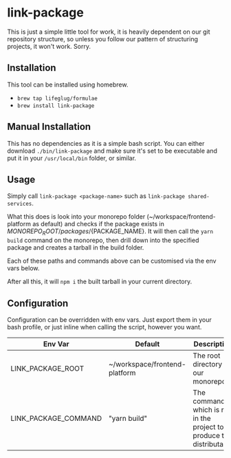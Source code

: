 # link-package

This is just a simple little tool for work, it is heavily dependent on our git repository structure, so unless you follow our pattern of structuring projects, it won't work. Sorry.

## Installation

This tool can be installed using homebrew.

* `brew tap lifeglug/formulae`
* `brew install link-package`

## Manual Installation

This has no dependencies as it is a simple bash script. You can either download `./bin/link-package` and make sure it's set to be executable and put it in your `/usr/local/bin` folder, or similar.

###

## Usage

Simply call `link-package <package-name>` such as `link-package shared-services`.

What this does is look into your monorepo folder (~/workspace/frontend-platform as default) and checks if the package exists in ${MONOREPO_ROOT}/packages/${PACKAGE_NAME}. It will then call the `yarn build` command on the monorepo, then drill down into the specified package and creates a tarball in the build folder.

Each of these paths and commands above can be customised via the env vars below.

After all this, it will `npm i` the built tarball in your current directory.

## Configuration

Configuration can be overridden with env vars. Just export them in your bash profile, or just inline when calling the script, however you want.

| Env Var | Default | Description |
|-|-|-|
| LINK_PACKAGE_ROOT | ~/workspace/frontend-platform | The root directory for our monorepo |
| LINK_PACKAGE_COMMAND | "yarn build" | The command which is run in the project to produce the distributable |

